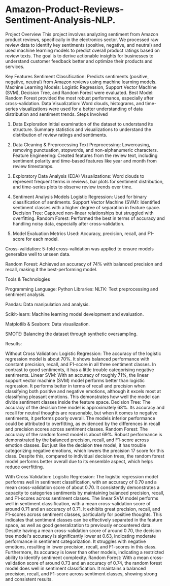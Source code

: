 # Amazon-Product-Reviews-Sentiment-Analysis-NLP.
Project Overview
This project involves analyzing sentiment from Amazon product reviews, specifically in the electronics sector. 
We processed raw review data to identify key sentiments (positive, negative, and neutral) and used machine learning models to predict overall product ratings based on review texts. 
The goal is to derive actionable insights for businesses to understand customer feedback better and optimize their products and services.

Key Features
Sentiment Classification: Predicts sentiments (positive, negative, neutral) from Amazon reviews using machine learning models.
Machine Learning Models: Logistic Regression, Support Vector Machine (SVM), Decision Tree, and Random Forest were evaluated.
Best Model: Random Forest provided the most robust performance, especially after cross-validation.
Data Visualization: Word clouds, histograms, and time-series visualizations were used for a better understanding of data distribution and sentiment trends.
Steps Involved
1. Data Exploration
Initial examination of the dataset to understand its structure.
Summary statistics and visualizations to understand the distribution of review ratings and sentiments.
2. Data Cleaning & Preprocessing
Text Preprocessing: Lowercasing, removing punctuation, stopwords, and non-alphanumeric characters.
Feature Engineering: Created features from the review text, including sentiment polarity and time-based features like year and month from review timestamps.
3. Exploratory Data Analysis (EDA)
Visualizations: Word clouds to represent frequent terms in reviews, bar plots for sentiment distribution, and time-series plots to observe review trends over time.
4. Sentiment Analysis Models
Logistic Regression: Used for binary classification of sentiments.
Support Vector Machine (SVM): Identified sentiment classes with a higher degree of separation in feature space.
Decision Tree: Captured non-linear relationships but struggled with overfitting.
Random Forest: Performed the best in terms of accuracy and handling noisy data, especially after cross-validation.

6. Model Evaluation
Metrics Used: Accuracy, precision, recall, and F1-score for each model.

Cross-validation: 5-fold cross-validation was applied to ensure models generalize well to unseen data.

Random Forest: Achieved an accuracy of 74% with balanced precision and recall, making it the best-performing model.

Tools & Technologies

Programming Language: Python
Libraries:
NLTK: Text preprocessing and sentiment analysis.

Pandas: Data manipulation and analysis.

Scikit-learn: Machine learning model development and evaluation.

Matplotlib & Seaborn: Data visualization.

SMOTE: Balancing the dataset through synthetic oversampling.

Results:

Without Cross Validation:
Logistic Regression: The accuracy of the logistic regression model is about 70%. It shows balanced performance with constant precision, recall, and F1-score in all three sentiment classes. In contrast to good sentiments, it has a little trouble categorising negative sentiments.
Linear SVM: With an accuracy of roughly 71%, the linear support vector machine (SVM) model performs better than logistic regression. It performs better in terms of recall and precision when classifying both positive and negative emotions, although it excels most at classifying pleasant emotions. This demonstrates how well the model can divide sentiment classes inside the feature space.
Decision Tree: The accuracy of the decision tree model is approximately 68%. Its accuracy and recall for neutral thoughts are reasonable, but when it comes to negative sentiments, it performs poorly overall. The models inferior performance could be attributed to overfitting, as evidenced by the differences in recall and precision scores across sentiment classes.
Random Forest: The accuracy of the random forest model is about 69%. Robust performance is demonstrated by the balanced precision, recall, and F1-score across emotion classes. But just like the decision tree model, it has trouble categorizing negative emotions, which lowers the precision 17 score for this class. Despite this, compared to individual decision trees, the random forest model performs better overall due to its ensemble aspect, which helps reduce overfitting.

With Cross Validation:
Logistic Regression: The logistic regression model performs well in sentiment classification, with an accuracy of 0.70 and a mean cross-validation score of about 0.70. It consistently demonstrates a capacity to categories sentiments by maintaining balanced precision, recall, and F1-scores across sentiment classes.
The linear SVM model performs well in sentiment classification, with a mean cross-validation score of around 0.71 and an accuracy of 0.71. It exhibits great precision, recall, and F1-scores across sentiment classes, particularly for positive thoughts. This indicates that sentiment classes can be effectively separated in the feature space, as well as good generalization to previously encountered data.
Despite having a mean cross-validation score of around 0.70, the decision tree model's accuracy is significantly lower at 0.63, indicating moderate performance in sentiment categorization. It struggles with negative emotions, resulting in lower precision, recall, and F1-scores in this class. Furthermore, its accuracy is lower than other models, indicating a restricted ability to identify sentiment complexity.
Random Forest: With a mean cross-validation score of around 0.73 and an accuracy of 0.74, the random forest model does well in sentiment classification. It maintains a balanced precision, recall, and F1-score across sentiment classes, showing strong and consistent results.
